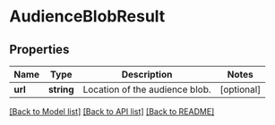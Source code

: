 # AudienceBlobResult

## Properties
Name | Type | Description | Notes
------------ | ------------- | ------------- | -------------
**url** | **string** | Location of the audience blob. | [optional] 

[[Back to Model list]](../README.md#documentation-for-models) [[Back to API list]](../README.md#documentation-for-api-endpoints) [[Back to README]](../README.md)



